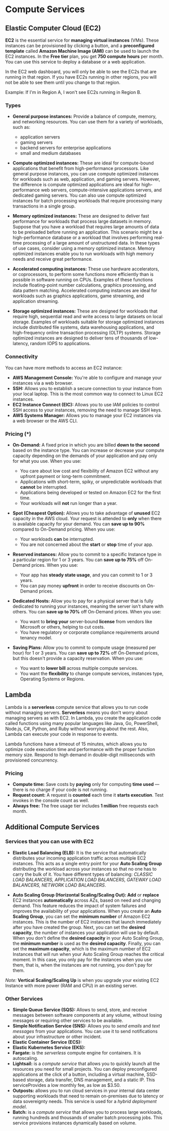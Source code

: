 # Compute Services

## Elastic Computer Cloud (EC2)

**EC2** is the essential service for **managing virtual instances** (VMs). These instances can be provisioned by clicking a button, and a **preconfigured template** called **Amazon Machine Image (AMI)** can be used to launch the EC2 instances. In the **Free tier** plan, you get **750 compute hours** per month. You can use this service to deploy a database or a web application.

In the EC2 web dashboard, you will only be able to see the EC2s that are running in that region. If you have EC2s running in other regions, you will not be able to see them until you change to that region.

Example:
If I'm in Region A, I won't see EC2s running in Region B.

### Types

- **General purpose instances:** Provide a balance of compute, memory, and networking resources. You can use them for a variety of workloads, such as:

  - application servers
  - gaming servers
  - backend servers for enterprise applications
  - small and medium databases

- **Compute optimized instances:** These are ideal for compute-bound applications that benefit from high-performance processors. Like general purpose instances, you can use compute optimized instances for workloads such as web, application, and gaming servers. However, the difference is compute optimized applications are ideal for high-performance web servers, compute-intensive applications servers, and dedicated gaming servers. You can also use compute optimized instances for batch processing workloads that require processing many transactions in a single group.

- **Memory optimized instances:** These are designed to deliver fast performance for workloads that process large datasets in memory. Suppose that you have a workload that requires large amounts of data to be preloaded before running an application. This scenario might be a high-performance database or a workload that involves performing real-time processing of a large amount of unstructured data. In these types of use cases, consider using a memory optimized instance. Memory optimized instances enable you to run workloads with high memory needs and receive great performance.

- **Accelerated computing instances:** These use hardware accelerators, or coprocessors, to perform some functions more efficiently than is possible in software running on CPUs. Examples of these functions include floating-point number calculations, graphics processing, and data pattern matching. Accelerated computing instances are ideal for workloads such as graphics applications, game streaming, and application streaming.

- **Storage optimized instances:** These are designed for workloads that require high, sequential read and write access to large datasets on local storage. Examples of workloads suitable for storage optimized instances include distributed file systems, data warehousing applications, and high-frequency online transaction processing (OLTP) systems. Storage optimized instances are designed to deliver tens of thousands of low-latency, random IOPS to applications.

### Connectivity

You can have more methods to access an EC2 instance:

- **AWS Management Console:** You're able to configure and manage your instances via a web browser.
- **SSH:** Allows you to establish a secure connection to your instance from your local laptop. This is the most common way to connect to Linux EC2 instances.
- **EC2 Instance Connect (EIC):** Allows you to use IAM policies to control SSH access to your instances, removing the need to manage SSH keys.
- **AWS Systems Manager:** Allows you to manage your EC2 instances via a web browser or the AWS CLI.

### Pricing (*)

- **On-Demand:** A fixed price in which you are billed **down to the second** based on the instance type. You can increase or decrease your compute capacity depending on the demands of your application and pay only for what you use.
When you use:
  - You care about low cost and flexibility of Amazon EC2 without any upfront payment or long-term commitment.
  - Applications with short-term, spiky, or unpredictable workloads that **cannot** be interrupted.
  - Applications being developed or tested on Amazon EC2 for the first time.
  - Your workloads will **not** run longer than a year.

- **Spot (Cheapest Option):** Allows you to take advantage of **unused** EC2 capacity in the AWS cloud. Your request is attended to **only** when there is available capacity for your demand. You can **save up to 90%** compared to On-Demand pricing.
When you use:
  - Your workloads **can** be interrupted.
  - You are not concerned about the **start** or **stop** time of your app.

- **Reserved instances:** Allow you to commit to a specific Instance type in a particular region for 1 or 3 years. You can **save up to 75%** off On-Demand prices.
When you use:
  - Your app has **steady state usage**, and you can commit to 1 or 3 years.
  - You can pay money **upfront** in order to receive discounts on On-Demand prices.

- **Dedicated Hosts:** Allow you to pay for a physical server that is fully dedicated to running your instances, meaning the server isn't share with others. You can **save up to 70%** off On-Demand prices.
When you use:
  - You want to **bring your** server-bound **license** from vendors like Microsoft or others, helping to cut costs.
  - You have regulatory or corporate compliance requirements around tenancy model.

- **Saving Plans:** Allow you to commit to compute usage (measured per hour) for 1 or 3 years. You can **save up to 72%** off On-Demand prices, but this doesn't provide a capacity reservation.
When you use:
  - You want to **lower bill** across multiple compute services.
  - You want the **flexibility** to change compute services, instances type, Operating Systems or Regions.

## Lambda

Lambda is a **serverless** compute service that allows you to run code without managing servers. **Serverless** means you don't worry about managing servers as with EC2. In Lambda, you create the application code called functions using many popular languages like Java, Go, PowerShell, Node.js, C#, Python, and Ruby without worrying about the rest. Also, Lambda can execute your code in response to events.

Lambda functions have a timeout of 15 minutes, which allows you to optimize code execution time and performance with the proper function memory size. Respond to high demand in double-digit milliseconds with provisioned concurrency.

### Pricing

- **Compute time:** Save costs by **paying** only for computing **time used** — there is no charge if your code is not running.
- **Request count:** A request is **counted** each time it **starts execution**. Test invokes in the console count as well.
- **Always free:** The free usage tier includes **1 million** free requests each month.

## Additional Compute Services

### Services that you can use with EC2

- **Elastic Load Balancing (ELB):** It is the service that automatically distributes your incoming application traffic across multiple EC2 instances. This acts as a single entry point for your **Auto Scaling Group** distributing the workload across your instances so that no one has to carry the bulk of it. You have different types of balancing: *CLASSIC LOAD BALANCERS, APPLICATION LOAD BALANCERS, GATEWAY LOAD BALANCERS, NETWORK LOAD BALANCERS*.

- **Auto Scaling Group (Horizontal Scaling/Scaling Out): Add** or **replace** EC2 instances **automatically** across AZs, based on need and changing demand. This feature reduces the impact of system failures and improves the availability of your applications.
When you create an **Auto Scaling Group**, you can set the **minimum number** of Amazon EC2 instances. This is the number of EC2 instances that launch immediately after you have created the group. Next, you can set the **desired capacity**, the number of instances your application will use by default. When you don't define the **desired capacity** in your Auto Scaling Group, the **minimum number** is used as the **desired capacity**. Finally, you can set the **maximum capacity**, which is the maximum number of EC2 Instances that will run when your Auto Scaling Group reaches the critical moment. In this case, you only pay for the instances when you use them, that is, when the instances are not running, you don't pay for them.

*Note:* **Vertical Scaling/Scaling Up** is when you upgrade your existing EC2 Instance with more power (RAM and CPU) in an existing server.

### Other Services

- **Simple Queue Service (SQS):** Allows to send, store, and receive messages between software components at any volume, without losing messages or requiring other services to be available.
- **Simple Notification Service (SNS):** Allows you to *send emails* and *text messages* from your applications. You can use it to send notifications about your infrastructure or other incident.
- **Elastic Container Service (ECS):**
- **Elastic Kubernetes Service (EKS):**
- **Fargate:** is the *serverless* compute engine for containers. It is autoscaling.
- **Lightsail:** is a *compute service* that allows you to quickly launch all the resources you need for small projects. You can deploy preconfigured applications at the click of a button, including a virtual machine, SSD-based storage, data transfer, DNS management, and a static IP. This serviceProvides a low monthly fee, as low as $3.50.
- **Outposts:** allows you to run cloud services in your internal data center supporting workloads that need to remain on-premises due to latency or data sovereignty needs. This service is used for a *hybrid deployment model*.
- **Batch:** is a *compute service* that allows you to process large workloads, running hundreds and thousands of smaller batch processing jobs. This service provisions instances dynamically based on volume.
